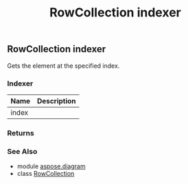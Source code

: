 ﻿---
title: RowCollection indexer
second_title: Aspose.Diagram for Python via .NET API References
description: 
type: docs
weight: 60
url: /python-net/aspose.diagram/rowcollection/__getitem__/
is_root: false
---

## RowCollection indexer


Gets the element at the specified index.
### Indexer
| Name | Description |
| :- | :- |
| index |  |


### Returns 




### See Also
* module [aspose.diagram](../../)
* class [RowCollection](/diagram/python-net/aspose.diagram/rowcollection)
